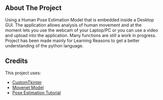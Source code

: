 ## About The Project
Using a Human Pose Estimation Model that is embedded inside a Desktop GUI. The application allows analysis of human movement and at the moment lets you use the webcam of your Laptop/PC or you can use a video and upload into the application. Many functions are still a work in progress. Project has been made mainly for Learning Reasons to get a better understanding of the python language.

## Credits
This project uses:
- [CustomTkinter](https://github.com/TomSchimansky/CustomTkinter)
- [Movenet Model](https://www.kaggle.com/models/google/movenet/TensorFlow2/multipose-lightning/1%22)
- [Pose Estimation Tutorial](https://github.com/nicknochnack/MultiPoseMovenetLightning)
